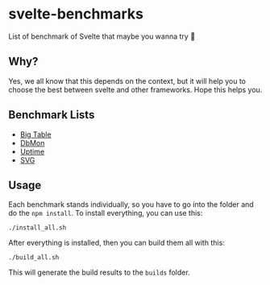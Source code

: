 # svelte-benchmarks

List of benchmark of Svelte that maybe you wanna try 🙌

## Why?

Yes, we all know that this depends on the context, but it will help you to choose the best between svelte and other frameworks. Hope this helps you.

## Benchmark Lists

- [Big Table](https://github.com/donnisnoni95/svelte-benchmarks/tree/master/big-table)
- [DbMon](https://github.com/donnisnoni95/svelte-benchmarks/tree/master/dbmon)
- [Uptime](https://github.com/donnisnoni95/svelte-benchmarks/tree/master/uptime)
- [SVG](https://github.com/donnisnoni95/svelte-benchmarks/tree/master/svg)

## Usage

Each benchmark stands individually, so you have to go into the folder and do the `npm install`. To install everything, you can use this:

```shell
./install_all.sh
```

After everything is installed, then you can build them all with this:

```shell
./build_all.sh
```

This will generate the build results to the `builds` folder.
